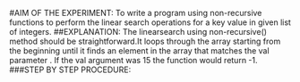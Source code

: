 #AIM OF THE EXPERIMENT:
To write a program using non-recursive functions to perform the linear search operations for a key value in given list of integers.
##EXPLANATION: 
The linearsearch using non-recursive() method should be straightforward.It loops through the array starting from the beginning until it finds an element in the array that matches the val parameter . If the val argument was 15 the function would return -1.
###STEP BY STEP PROCEDURE:
